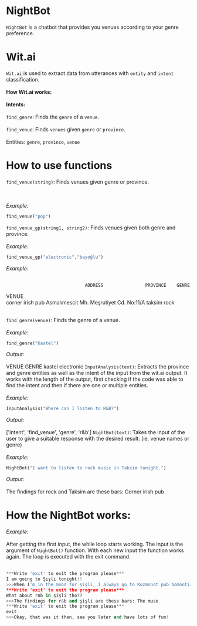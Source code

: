 # NightBot
`NightBot` is a chatbot that provides you venues according to your genre preference.
# Wit.ai
`Wit.ai` is used to extract data from utterances with `entity` and `intent` classification. 
<br></br>
<b>How Wit.ai works:</b>
<br></br>
  <b>Intents:</b> 
  <br></br>
  `find_genre`: Finds the `genre` of a `venue`.
  <br></br>
   `find_venue`: Finds `venues` given `genre` or `province`.
   <br></br>
  Entities: `genre`, `province`, `venue`
# How to use functions
`find_venue(string)`: Finds venues given genre or province.

<br></br>
<i> Example: </i>
```python
find_venue("pop")
```
`find_venue_gp(string1, string2)`: Finds venues given both genre and province.
<br></br>
<i> Example: </i>
```python
find_venue_gp("electronic","beyoğlu")
```
<i> Example: </i>
<br></br>

                                  ADDRESS	             PROVINCE	 GENRE
VENUE			
corner irish pub	Asmalımescit Mh. Meşrutiyet Cd. No:11/A	taksim	rock
<br></br>

`find_genre(venue)`: Finds the genre of a venue.
<br></br>
<i> Example: </i>
```python
find_genre("Kastel")
```
<i> Output: </i>
<br></br>
VENUE	  GENRE
kastel	electronic
`InputAnalysis(text)`: Extracts the province and genre entities as well as the intent of the input from the wit.ai output. It works with the length of the output, first checking if the code was able to find the intent and then if there are one or multiple entities.
<br></br>
<i> Example: </i>
```python
InputAnalysis("Where can I listen to R&B?")
```
<i> Output: </i>
<br></br>
['intent', 'find_venue', 'genre', 'r&b']
`NightBot(text)`: Takes the input of the user to give a suitable response with the desired result. (ie. venue names or genre)
<br></br>
<i> Example: </i>
```python
NightBot("I want to listen to rock music in Taksim tonight.")
```
<i> Output: </i>
<br></br>
The findings for rock and Taksim are these bars: Corner irish pub
# How the NightBot works:
<i> Example: </i>
<br></br>
After getting the first input, the while loop starts working. The input is the argument of `NightBot()` function. With each new input the function works again. 
The loop is executed with the exit command.
<br></br>
```python
***Write 'exit' to exit the program please***
I am going to Şişli tonight!!
>>>When I'm in the mood for şişli, I always go to Kozmonot pub bomonti, Kozmonot pub topağacı, Divine brasserie & jazz club, Hunhar topağacı, The muse, Wu bomonti.
***Write 'exit' to exit the program please***
What about rnb in şişli tho??
>>>The findings for r&b and şişli are these bars: The muse
***Write 'exit' to exit the program please***
exit
>>>Okay, that was it then, see you later and have lots of fun!
```
